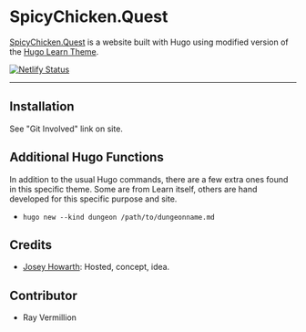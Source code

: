 # SpicyChicken.Quest
[SpicyChicken.Quest](https://spicychicken.quest) is a website built with Hugo using modified version of the [Hugo Learn Theme](https://github.com/matcornic/hugo-theme-learn). 


[![Netlify Status](https://api.netlify.com/api/v1/badges/bfdb8bad-e549-439c-a60b-0767bd2762e6/deploy-status)](https://app.netlify.com/sites/spicychicken/deploys)

-----
## Installation
See "Git Involved" link on site.

## Additional Hugo Functions
In addition to the usual Hugo commands, there are a few extra ones found in this specific theme. Some are from Learn itself, others are hand developed for this specific purpose and site. 

* `hugo new --kind dungeon /path/to/dungeonname.md`


## Credits 
* [Josey Howarth](@SudoMistress): Hosted, concept, idea.

## Contributor
* Ray Vermillion

